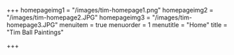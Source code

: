 +++
homepageimg1 = "/images/tim-homepage1.png"
homepageimg2 = "/images/tim-homepage2.JPG"
homepageimg3 = "/images/tim-homepage3.JPG"
menuitem = true
menuorder = 1
menutitle = "Home"
title = "Tim Ball Paintings"

+++
